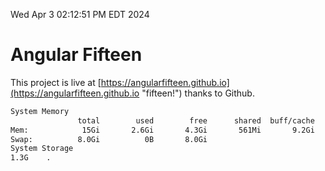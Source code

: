 Wed Apr  3 02:12:51 PM EDT 2024

# Angular Fifteen


This project is live at [https://angularfifteen.github.io](https://angularfifteen.github.io "fifteen!") thanks to Github.

```bash
System Memory
               total        used        free      shared  buff/cache   available
Mem:            15Gi       2.6Gi       4.3Gi       561Mi       9.2Gi        12Gi
Swap:          8.0Gi          0B       8.0Gi
System Storage
1.3G	.
```
```bash
